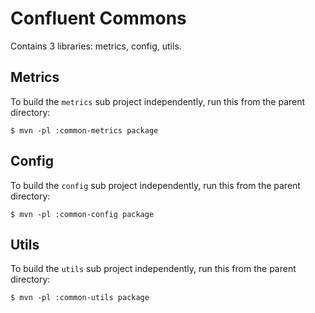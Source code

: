 Confluent Commons
=================

Contains 3 libraries: metrics, config, utils.

## Metrics

To build the `metrics` sub project independently, run this from the parent directory:

    $ mvn -pl :common-metrics package

## Config

To build the `config` sub project independently, run this from the parent directory:

    $ mvn -pl :common-config package

## Utils

To build the `utils` sub project independently, run this from the parent directory:

    $ mvn -pl :common-utils package
